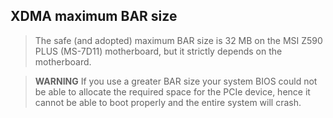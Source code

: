 ## XDMA maximum BAR size

> The safe (and adopted) maximum BAR size is 32 MB on the MSI Z590 PLUS (MS-7D11) motherboard, but it strictly depends on the motherboard.

> **WARNING** If you use a greater BAR size your system BIOS could not be able to allocate the required space for the PCIe device, hence it cannot be able to boot properly and the entire system will crash.
